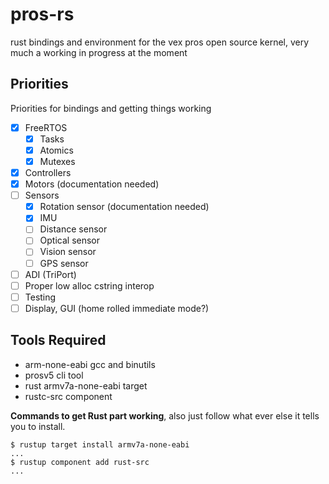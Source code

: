 # pros-rs
rust bindings and environment for the vex pros open source kernel, very much a working in progress at the moment

## Priorities
Priorities for bindings and getting things working
- [x] FreeRTOS
	- [x] Tasks
	- [x] Atomics
	- [x] Mutexes
- [x] Controllers
- [x] Motors (documentation needed)
- [ ] Sensors
	- [x] Rotation sensor (documentation needed)
	- [x] IMU
	- [ ] Distance sensor
	- [ ] Optical sensor
	- [ ] Vision sensor
	- [ ] GPS sensor
- [ ] ADI (TriPort)
- [ ] Proper low alloc cstring interop
- [ ] Testing
- [ ] Display, GUI (home rolled immediate mode?)

## Tools Required
- arm-none-eabi gcc and binutils
- prosv5 cli tool
- rust armv7a-none-eabi target
- rustc-src component

**Commands to get Rust part working**, also just follow what ever else it tells you to install.
```
$ rustup target install armv7a-none-eabi
...
$ rustup component add rust-src
...
```

